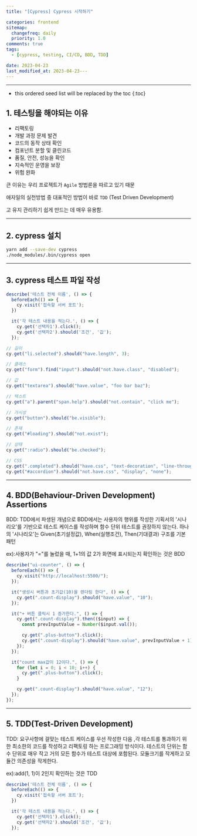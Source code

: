 ```yaml
---
title: "[Cypress] Cypress 시작하기"

categories: frontend
sitemap:
  changefreq: daily
  priority: 1.0
comments: true
tags:
  - [cypress, testing, CI/CD, BDD, TDD]

date: 2023-04-23
last_modified_at: 2023-04-23---
---
```


---

<!-- prettier-ignore -->
* this ordered seed list will be replaced by the toc 
{:toc}

## 1. **테스팅을 해야되는 이유**

- 리팩토링
- 개발 과정 문제 발견
- 코드의 동작 상태 확인
- 컴포넌트 분할 및 클린코드
- 품질, 안전, 성능을 확인
- 지속적인 운영을 보장
- 위험 완화

큰 이유는 우리 프로젝트가 `Agile` 방법론을 따르고 있기 때문

애자일의 실천방법 중 대표적인 방법이 바로 `TDD` (Test Driven Development)

고 유지 관리하기 쉽게 만드는 데 매우 유용함.

---

## 2. c**ypress 설치**

```bash
yarn add --save-dev cypress
./node_modules/.bin/cypress open
```

---

## 3. c**ypress 테스트 파일 작성**

```jsx
describe('테스트 전체 이름', () => {
  beforeEach(() => {
    cy.visit('접속할 서버 포트');
  })

  it('각 테스트 내용을 적는다.', () => {
    cy.get('선택자1').click();
    cy.get('선택자2').should('조건', '값');
  });
```

```jsx
// 길이
cy.get("li.selected").should("have.length", 3);

// 클래스
cy.get("form").find("input").should("not.have.class", "disabled");

// 값
cy.get("textarea").should("have.value", "foo bar baz");

// 텍스트
cy.get("a").parent("span.help").should("not.contain", "click me");

// 가시성
cy.get("button").should("be.visible");

// 존재
cy.get("#loading").should("not.exist");

// 상태
cy.get(":radio").should("be.checked");

// CSS
cy.get(".completed").should("have.css", "text-decoration", "line-through");
cy.get("#accordion").should("not.have.css", "display", "none");
```

---

## 4. **BDD(Behaviour-Driven Development) Assertions**

BDD: TDD에서 파생된 개념으로 BDD에서는 사용자의 행위를 작성한 기획서의 '시나리오'를 기반으로 테스트 케이스를 작성하며 함수 단위 테스트를 권장하지 않는다. 하나의 '시나리오'는 Given(초기설정값), When(실행조건), Then(기대결과) 구조를 기본 패턴

ex):사용자가 "="를 눌렀을 때, 1+1의 값 2가 화면에 표시되는지 확인하는 것은 BDD

```jsx
describe("ui-counter", () => {
  beforeEach(() => {
    cy.visit("http://localhost:5500/");
  });

  it("생성시 버튼과 초기값(10)을 렌더링 한다", () => {
    cy.get(".count-display").should("have.value", "10");
  });

  it("+ 버튼 클릭시 1 증가한다.", () => {
    cy.get(".count-display").then(($input) => {
      const prevInputValue = Number($input.val());

      cy.get(".plus-button").click();
      cy.get(".count-display").should("have.value", prevInputValue + 1);
    });
  });

  it("count max값이 12이다.", () => {
    for (let i = 0; i < 10; i++) {
      cy.get(".plus-button").click();
    }

    cy.get(".count-display").should("have.value", "12");
  });
});
```

---

## 5. **TDD(Test-Driven Development)**

TDD: 요구사항에 걸맞는 테스트 케이스를 우선 작성한 다음 ,각 테스트를 통과하기 위한 최소한의 코드를 작성하고 리팩토링 하는 프로그래밍 방식이다. 테스트의 단위는 함수 단위로 매우 작고 거의 모든 함수가 테스트 대상에 포함된다. 모듈크기를 작게하고 모듈간 의존성을 작게한다.

ex):add(1, 1)이 2인지 확인하는 것은 TDD

```jsx
describe('테스트 전체 이름', () => {
  beforeEach(() => {
    cy.visit('접속할 서버 포트');
  })

  it('각 테스트 내용을 적는다.', () => {
    cy.get('선택자1').click();
    cy.get('선택자2').should('조건', '값');
  });
```
